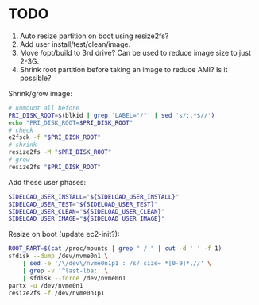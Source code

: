 # TODO

1. Auto resize partition on boot using resize2fs?
2. Add user install/test/clean/image.
3. Move /opt/build to 3rd drive? Can be used to reduce image size to just 2-3G.
4. Shrink root partition before taking an image to reduce AMI? Is it possible?

Shrink/grow image:

```sh
# unmount all before
PRI_DISK_ROOT=$(blkid | grep 'LABEL="/"' | sed 's/:.*$//')
echo "PRI_DISK_ROOT=$PRI_DISK_ROOT"
# check
e2fsck -f "$PRI_DISK_ROOT"
# shrink
resize2fs -M "$PRI_DISK_ROOT"
# grow
resize2fs "$PRI_DISK_ROOT"
```

Add these user phases:

```sh
SIDELOAD_USER_INSTALL="${SIDELOAD_USER_INSTALL}"
SIDELOAD_USER_TEST="${SIDELOAD_USER_TEST}"
SIDELOAD_USER_CLEAN="${SIDELOAD_USER_CLEAN}"
SIDELOAD_USER_IMAGE="${SIDELOAD_USER_IMAGE}"
```

Resize on boot (update ec2-init?):

```sh
ROOT_PART=$(cat /proc/mounts | grep " / " | cut -d ' ' -f 1)
sfdisk --dump /dev/nvme0n1 \
    | sed -e '/\/dev\/nvme0n1p1 : /s/ size= *[0-9]*,//' \
    | grep -v '^last-lba:' \
    | sfdisk --force /dev/nvme0n1
partx -u /dev/nvme0n1
resize2fs -f /dev/nvme0n1p1
```
